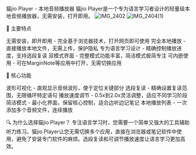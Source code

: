 猫jio Player - 本地音频播放器
猫jio Player是一个专为语言学习者设计的轻量级本地音频播放器，无需安装，打开即用。
![IMG_2402](https://github.com/user-attachments/assets/d1864a58-9ae1-48b3-88aa-65354c780f92)
![IMG_2404(1)](https://github.com/user-attachments/assets/c3f060c9-5170-44cd-ae5b-6247ed1fa5d6)


🌟 主要特点

无需安装，即开即用 - 完全基于浏览器技术，打开网页即可使用
完全本地播放 - 直接播放本地文件，无需上传，保护隐私
专为语言学习设计 - 精确控制播放进度，支持选段复读
双模式界面 - 完整模式功能丰富，简洁模式极简专注
可内嵌使用 - 可在MarginNote等应用中打开，无需切换应用

💎 核心功能

波形可视化 - 直观显示音频波形，便于定位关键部分
选段复读 - 精确设置复读范围，无限循环特定语句
播放速度调节 - 0.5x到2.0x灵活调整，适应不同学习阶段
简洁模式 - 最小化界面，保留核心控制，适合边听边记笔记
本地播放列表 - 一次添加多个音频文件，连续播放

🔍 为什么选择猫jio Player？
专注语言学习时，您需要一个简单又强大的工具辅助听力练习。猫jio Player让您无需切换多个应用，直接在浏览器或笔记软件中使用，避免了安装专门软件的麻烦。选段复读和可调节播放速度让语言学习更加高效。
